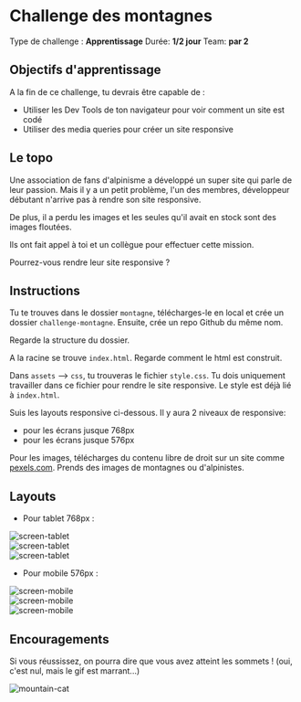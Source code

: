 # Challenge des montagnes

Type de challenge : **Apprentissage**
Durée: **1/2 jour**
Team: **par 2**

## Objectifs d'apprentissage

A la fin de ce challenge, tu devrais être capable de :

- Utiliser les Dev Tools de ton navigateur pour voir comment un site est codé
- Utiliser des media queries pour créer un site responsive

## Le topo

Une association de fans d'alpinisme a développé un super site qui parle de leur passion. Mais il y a un petit problème, l'un des membres, développeur débutant n'arrive pas à rendre son site responsive. 

De plus, il a perdu les images et les seules qu'il avait en stock sont des images floutées. 

Ils ont fait appel à toi et un collègue pour effectuer cette mission.  

Pourrez-vous rendre leur site responsive ? 


## Instructions

Tu te trouves dans le dossier `montagne`, télécharges-le en local et crée un dossier `challenge-montagne`. Ensuite, crée un repo Github du même nom. 

Regarde la structure du dossier.  

A la racine se trouve `index.html`. Regarde comment le html est construit. 

Dans `assets` --> `css`, tu trouveras le fichier `style.css`. Tu dois uniquement travailler dans ce fichier pour rendre le site responsive. Le style est déjà lié à `index.html`. 

Suis les layouts responsive ci-dessous. 
Il y aura 2 niveaux de responsive:
- pour les écrans jusque 768px
- pour les écrans jusque 576px

Pour les images, télécharges du contenu libre de droit sur un site comme [pexels.com](https://www.pexels.com). Prends des images de montagnes ou d'alpinistes. 

## Layouts

* Pour tablet 768px :

![screen-tablet](images/screen_tab_01.png)  
![screen-tablet](images/screen_tab_02.png)  
![screen-tablet](images/screen_tab_03.png)

* Pour mobile 576px : 

![screen-mobile](images/screen_mob_01.png)  
![screen-mobile](images/screen_mob_02.png)  
![screen-mobile](images/screen_mob_03.png)

## Encouragements 

Si vous réussissez, on pourra dire que vous avez atteint les sommets ! (oui, c'est nul, mais le gif est marrant...)

![mountain-cat](images/cat_mountain.gif)
